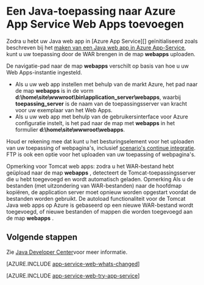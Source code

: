 <properties 
    pageTitle="Een Java-toepassing naar Azure App Service Web Apps toevoegen" 
    description="In deze zelfstudie wordt beschreven hoe u een pagina of uw exemplaar van Azure App Service Web Apps die al is geconfigureerd voor het gebruik van Java-toepassing toevoegen." 
    services="app-service\web" 
    documentationCenter="java" 
    authors="rmcmurray" 
    manager="wpickett" 
    editor=""/>

<tags 
    ms.service="app-service-web" 
    ms.workload="web" 
    ms.tgt_pltfrm="na" 
    ms.devlang="Java" 
    ms.topic="article" 
    ms.date="08/11/2016" 
    ms.author="robmcm"/>

# <a name="add-a-java-application-to-azure-app-service-web-apps"></a>Een Java-toepassing naar Azure App Service Web Apps toevoegen

Zodra u hebt uw Java web app in [Azure App Service][] geïnitialiseerd zoals beschreven bij het [maken van een Java web app in Azure App-Service](web-sites-java-get-started.md), kunt u uw toepassing door de WAR brengen in de map **webapps** uploaden.

De navigatie-pad naar de map **webapps** verschilt op basis van hoe u uw Web Apps-instantie ingesteld.

- Als u uw web app instellen met behulp van de markt Azure, het pad naar de map **webapps** is in de vorm **d:\home\site\wwwroot\bin\application\_server\webapps**, waarbij **toepassing\_server** is de naam van de toepassingsserver van kracht voor uw exemplaar van het Web Apps. 
- Als u uw web app met behulp van de gebruikersinterface voor Azure configuratie instelt, is het pad naar de map met **webapps** in het formulier **d:\home\site\wwwroot\webapps**. 

Houd er rekening mee dat kunt u het besturingselement voor het uploaden van uw toepassing of webpagina's, inclusief [scenario's continue integratie](app-service-continuous-deployment.md). FTP is ook een optie voor het uploaden van uw toepassing of webpagina's.

Opmerking voor Tomcat web apps: zodra u het WAR-bestand hebt geüpload naar de map **webapps** , detecteert de Tomcat-toepassingsserver die u hebt toegevoegd en wordt automatisch geladen. Opmerking Als u de bestanden (met uitzondering van WAR-bestanden) naar de hoofdmap kopiëren, de application server moet opnieuw worden opgestart voordat de bestanden worden gebruikt. De autoload functionaliteit voor de Tomcat Java web apps op Azure is gebaseerd op een nieuwe WAR-bestand wordt toegevoegd, of nieuwe bestanden of mappen die worden toegevoegd aan de map **webapps** . 

## <a name="next-steps"></a>Volgende stappen

Zie [Java Developer Center](/develop/java/)voor meer informatie.

[AZURE.INCLUDE [app-service-web-whats-changed](../../includes/app-service-web-whats-changed.md)]

[AZURE.INCLUDE [app-service-web-try-app-service](../../includes/app-service-web-try-app-service.md)]

<!-- External Links -->
[Azure App-Service]: http://go.microsoft.com/fwlink/?LinkId=529714
